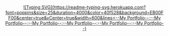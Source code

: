 <div align="center"> 
  
[![Typing SVG](https://readme-typing-svg.herokuapp.com?font=poppins&size=25&duration=4000&color=40f528&background=EB00FF00&center=true&vCenter=true&width=600&lines=--My Portfolio--;--My Portfolio--;--My Portfolio--;--My Portfolio--;--My Portfolio--;--My Portfolio--)](https://git.io/typing-svg)
</div>
